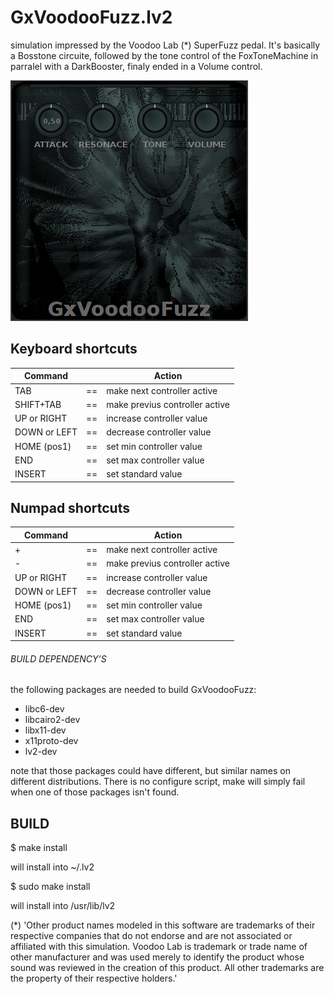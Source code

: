 # GxVoodooFuzz.lv2
simulation impressed by the Voodoo Lab (*) SuperFuzz pedal.
It's basically a Bosstone circuite, followed by the tone control of the FoxToneMachine in parralel with a DarkBooster, finaly ended in a Volume control.

![GxVoodooFuzz](https://raw.githubusercontent.com/brummer10/GxVoodoFuzz.lv2/master/GxVoodooFuzz.png)

## Keyboard shortcuts

|   Command       |     |   Action                      |
|-----------------|:---:|-------------------------------|
|TAB              |==   |make next controller active    |
|SHIFT+TAB        |==   |make previus controller active |
|UP or RIGHT      |==   |increase controller value      |
|DOWN or LEFT     |==   |decrease controller value      |
|HOME (pos1)      |==   |set min controller value       |
|END              |==   |set max controller value       |
|INSERT           |==   |set standard value             |

## Numpad shortcuts

|   Command       |     |   Action                      |
|-----------------|:---:|-------------------------------|
|+                |==   |make next controller active    |
|-                |==   |make previus controller active |
|UP or RIGHT      |==   |increase controller value      |
|DOWN or LEFT     |==   |decrease controller value      |
|HOME (pos1)      |==   |set min controller value       |
|END              |==   |set max controller value       |
|INSERT           |==   |set standard value             |


###### BUILD DEPENDENCY’S 

the following packages are needed to build GxVoodooFuzz:

- libc6-dev
- libcairo2-dev
- libx11-dev
- x11proto-dev
- lv2-dev

note that those packages could have different, but similar names 
on different distributions. There is no configure script, 
make will simply fail when one of those packages isn't found.

## BUILD 

$ make install

will install into ~/.lv2

$ sudo make install

will install into /usr/lib/lv2

(*) 'Other product names modeled in this software are trademarks of their respective companies that do not endorse and are not associated or affiliated with this simulation.
Voodoo Lab is trademark or trade name of other manufacturer and was used merely to identify the product whose sound was reviewed in the creation of this product.
All other trademarks are the property of their respective holders.'
